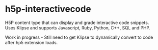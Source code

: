 # h5p-interactivecode
H5P content type that can display and grade interactive code snippets. Uses Klipse and supports Javascript, Ruby, Python, C++, SQL and PHP.

Work in progress - Still need to get Klipse to dynamically convert to code after hp5 extension loads.
